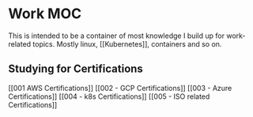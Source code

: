 # Work MOC

This is intended to be a container of most knowledge I build up for work-related topics. Mostly linux, [[Kubernetes]], containers and so on.

## Studying for Certifications

[[001 AWS Certifications]]
[[002 - GCP Certifications]]
[[003 - Azure Certifications]]
[[004 - k8s Certifications]]
[[005 - ISO related Certifications]]